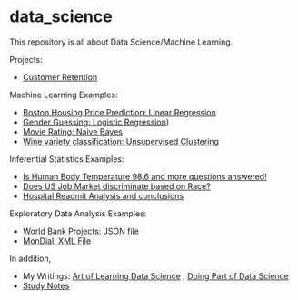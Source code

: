 # data_science

This repository is all about Data Science/Machine Learning.

Projects:
- [Customer Retention](https://github.com/aparnack/data_science/tree/master/projects/customer_retention)

Machine Learning Examples:

- [Boston Housing Price Prediction: Linear Regression](https://github.com/aparnack/data_science/tree/master/exercises/linear_regression)
- [Gender Guessing: Logistic Regression](https://github.com/aparnack/data_science/tree/master/exercises/logistic_regression))
- [Movie Rating: Naive Bayes](https://github.com/aparnack/data_science/tree/master/exercises/naive_bayes)
- [Wine variety classification: Unsupervised Clustering](https://github.com/aparnack/data_science/tree/master/exercises/clustering)

Inferential Statistics Examples:

- [Is Human Body Temperature 98.6 and more questions answered!](https://github.com/aparnack/data_science/tree/master/exercises/human_temp)
- [Does US Job Market discriminate based on Race?](https://github.com/aparnack/data_science/tree/master/exercises/racial_disc)
- [Hospital Readmit Analysis and conclusions](https://github.com/aparnack/data_science/tree/master/exercises/hospital_readmit)

Exploratory Data Analysis Examples:

- [World Bank Projects: JSON file](https://github.com/aparnack/data_science/tree/master/exercises/data_wrangling_json)
- [MonDial: XML File](https://github.com/aparnack/data_science/tree/master/exercises/data_wrangling_xml)

In addition, 

+ My Writings: [Art of Learning Data Science](https://www.kdnuggets.com/2018/01/art-learning-data-science.html) , 
[Doing Part of Data Science](https://www.kdnuggets.com/2018/02/doing-part-learning-data-science.html)
+ [Study Notes](https://github.com/aparnack/data_science/tree/master/study_notes)
